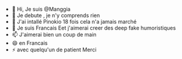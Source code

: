 - 👋 Hi, Je suis  @Manggia
- 👀 Je debute , je n'y comprends rien
- 🌱 J'ai intallé Pinokio 18 fois cela n'a jamais marché 
- 💞️ Je suis Francais Eet j'aimerai creer des deep fake humoristiques
- 📫 J'aimerai bien un coup de main 
- 😄 en Francais 
- ⚡ avec quelqu'un de patient    Merci

<!---
Manggia/Manggia is a ✨ special ✨ repository because its `README.md` (this file) appears on your GitHub profile.
You can click the Preview link to take a look at your changes.
--->

